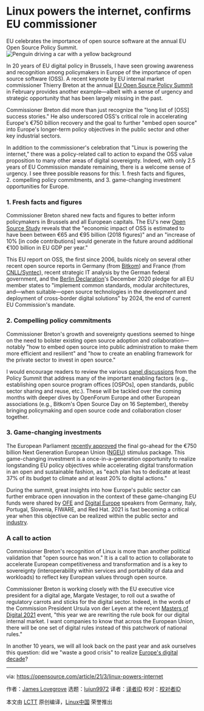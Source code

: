 [#]: subject: (Linux powers the internet, confirms EU commissioner)
[#]: via: (https://opensource.com/article/21/3/linux-powers-internet)
[#]: author: (James Lovegrove https://opensource.com/users/jlo)
[#]: collector: (lujun9972)
[#]: translator: ( )
[#]: reviewer: ( )
[#]: publisher: ( )
[#]: url: ( )

Linux powers the internet, confirms EU commissioner
======
EU celebrates the importance of open source software at the annual EU
Open Source Policy Summit.
![Penguin driving a car with a yellow background][1]

In 20 years of EU digital policy in Brussels, I have seen growing awareness and recognition among policymakers in Europe of the importance of open source software (OSS). A recent keynote by EU internal market commissioner Thierry Breton at the annual [EU Open Source Policy Summit][2] in February provides another example—albeit with a sense of urgency and strategic opportunity that has been largely missing in the past.

Commissioner Breton did more than just recognize the "long list of [OSS] success stories." He also underscored OSS's critical role in accelerating Europe's €750 billion recovery and the goal to further "embed open source" into Europe's longer-term policy objectives in the public sector and other key industrial sectors.

In addition to the commissioner's celebration that "Linux is powering the internet," there was a policy-related call to action to expand the OSS value proposition to many other areas of digital sovereignty. Indeed, with only 2.5 years of EU Commission mandate remaining, there is a welcome sense of urgency. I see three possible reasons for this: 1. fresh facts and figures, 2. compelling policy commitments, and 3. game-changing investment opportunities for Europe.

### 1\. Fresh facts and figures

Commissioner Breton shared new facts and figures to better inform policymakers in Brussels and all European capitals. The EU's new [Open Source Study][3] reveals that the "economic impact of OSS is estimated to have been between €65 and €95 billion (2018 figures)" and an "increase of 10% [in code contributions] would generate in the future around additional €100 billion in EU GDP per year."

This EU report on OSS, the first since 2006, builds nicely on several other recent open source reports in Germany (from [Bitkom][4]) and France (from [CNLL/Syntec][5]), recent strategic IT analysis by the German federal government, and the [Berlin Declaration][6]'s December 2020 pledge for all EU member states to "implement common standards, modular architectures, and—when suitable—open source technologies in the development and deployment of cross-border digital solutions" by 2024, the end of current EU Commission's mandate.

### 2\. Compelling policy commitments

Commissioner Breton's growth and sovereignty questions seemed to hinge on the need to bolster existing open source adoption and collaboration—notably "how to embed open source into public administration to make them more efficient and resilient" and "how to create an enabling framework for the private sector to invest in open source."

I would encourage readers to review the various [panel discussions][7] from the Policy Summit that address many of the important enabling factors (e.g., establishing open source program offices [OSPOs], open standards, public sector sharing and reuse, etc.). These will be tackled over the coming months with deeper dives by OpenForum Europe and other European associations (e.g., Bitkom's Open Source Day on 16 September), thereby bringing policymaking and open source code and collaboration closer together.

### 3\. Game-changing investments

The European Parliament [recently approved][8] the final go-ahead for the €750 billion Next Generation European Union ([NGEU][9]) stimulus package. This game-changing investment is a once-in-a-generation opportunity to realize longstanding EU policy objectives while accelerating digital transformation in an open and sustainable fashion, as "each plan has to dedicate at least 37% of its budget to climate and at least 20% to digital actions."

During the summit, great insights into how Europe's public sector can further embrace open innovation in the context of these game-changing EU funds were shared by [OFE][10] and [Digital Europe][11] speakers from Germany, Italy, Portugal, Slovenia, FIWARE, and Red Hat. 2021 is fast becoming a critical year when this objective can be realized within the public sector and [industry][12].

### A call to action

Commissioner Breton's recognition of Linux is more than another political validation that "open source has won." It is a call to action to collaborate to accelerate European competitiveness and transformation and is a key to sovereignty (interoperability within services and portability of data and workloads) to reflect key European values through open source.

Commissioner Breton is working closely with the EU executive vice president for a digital age, Margate Vestager, to roll out a swathe of regulatory carrots and sticks for the digital sector. Indeed, in the words of the Commission President Ursula von der Leyen at the recent [Masters of Digital 2021][13] event, "this year we are rewriting the rule book for our digital internal market. I want companies to know that across the European Union, there will be one set of digital rules instead of this patchwork of national rules."

In another 10 years, we will all look back on the past year and ask ourselves this question: did we "waste a good crisis" to realize [Europe's digital decade][14]?

--------------------------------------------------------------------------------

via: https://opensource.com/article/21/3/linux-powers-internet

作者：[James Lovegrove][a]
选题：[lujun9972][b]
译者：[译者ID](https://github.com/译者ID)
校对：[校对者ID](https://github.com/校对者ID)

本文由 [LCTT](https://github.com/LCTT/TranslateProject) 原创编译，[Linux中国](https://linux.cn/) 荣誉推出

[a]: https://opensource.com/users/jlo
[b]: https://github.com/lujun9972
[1]: https://opensource.com/sites/default/files/styles/image-full-size/public/lead-images/car-penguin-drive-linux-yellow.png?itok=twWGlYAc (Penguin driving a car with a yellow background)
[2]: https://openforumeurope.org/event/policy-summit-2021/
[3]: https://ec.europa.eu/digital-single-market/en/news/study-and-survey-impact-open-source-software-and-hardware-eu-economy
[4]: https://www.bitkom.org/Presse/Presseinformation/Open-Source-deutschen-Wirtschaft-angekommen
[5]: https://joinup.ec.europa.eu/collection/open-source-observatory-osor/news/technological-independence
[6]: https://www.bmi.bund.de/SharedDocs/downloads/EN/eu-presidency/gemeinsame-erklaerungen/berlin-declaration-digital-society.html
[7]: https://www.youtube.com/user/openforumeurope/videos
[8]: https://www.europarl.europa.eu/news/en/press-room/20210204IPR97105/parliament-gives-go-ahead-to-EU672-5-billion-recovery-and-resilience-facility
[9]: https://ec.europa.eu/info/strategy/recovery-plan-europe_en
[10]: https://www.youtube.com/watch?v=xU7cfhVk3_s&feature=emb_logo
[11]: https://www.youtube.com/watch?v=Jq3s6cdsA0I&feature=youtu.be
[12]: https://www.digitaleurope.org/wp/wp-content/uploads/2021/02/DIGITALEUROPE-recommendations-on-the-Update-to-the-EU-Industrial-Strategy_Industrial-Forum-questionnaire-comms.pdf
[13]: https://www.youtube.com/watch?v=EDzQI7q2YKc
[14]: https://ec.europa.eu/info/law/better-regulation/have-your-say/initiatives/12900-Europe-s-digital-decade-2030-digital-targets

